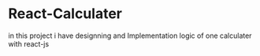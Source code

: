 # React-Calculater
in this project i have designning and  Implementation logic of one calculater with react-js 

